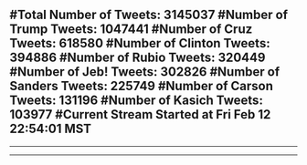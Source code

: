 #Total Number of Tweets: 3145037 
#Number of Trump Tweets: 1047441
#Number of Cruz Tweets: 618580
#Number of Clinton Tweets: 394886
#Number of Rubio Tweets: 320449
#Number of Jeb! Tweets: 302826
#Number of Sanders Tweets: 225749
#Number of Carson Tweets: 131196
#Number of Kasich Tweets: 103977
#Current Stream Started at Fri Feb 12 22:54:01 MST
---
---
---
